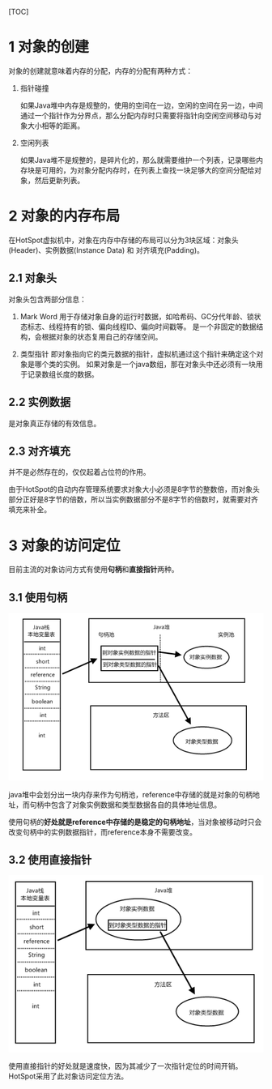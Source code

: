[TOC]



# 1 对象的创建

对象的创建就意味着内存的分配，内存的分配有两种方式：

1. 指针碰撞

   如果Java堆中内存是规整的，使用的空间在一边，空闲的空间在另一边，中间通过一个指针作为分界点，那么分配内存时只需要将指针向空闲空间移动与对象大小相等的距离。

2. 空闲列表

   如果Java堆不是规整的，是碎片化的，那么就需要维护一个列表，记录哪些内存块是可用的，为对象分配内存时，在列表上查找一块足够大的空间分配给对象，然后更新列表。



# 2 对象的内存布局

在HotSpot虚拟机中，对象在内存中存储的布局可以分为3块区域：对象头(Header)、实例数据(Instance Data) 和 对齐填充(Padding)。



## 2.1 对象头

对象头包含两部分信息：

1. Mark Word
   用于存储对象自身的运行时数据，如哈希码、GC分代年龄、锁状态标志、线程持有的锁、偏向线程ID、偏向时间戳等。
   是一个非固定的数据结构，会根据对象的状态复用自己的存储空间。

2. 类型指针
   即对象指向它的类元数据的指针，虚拟机通过这个指针来确定这个对象是哪个类的实例。
   如果对象是一个java数组，那在对象头中还必须有一块用于记录数组长度的数据。



## 2.2 实例数据

是对象真正存储的有效信息。



## 2.3 对齐填充

并不是必然存在的，仅仅起着占位符的作用。

由于HotSpot的自动内存管理系统要求对象大小必须是8字节的整数倍，而对象头部分正好是8字节的倍数，所以当实例数据部分不是8字节的倍数时，就需要对齐填充来补全。



# 3 对象的访问定位

目前主流的对象访问方式有使用**句柄**和**直接指针**两种。



## 3.1 使用句柄 

![img](./resources/5.1.png)

java堆中会划分出一块内存来作为句柄池，reference中存储的就是对象的句柄地址，而句柄中包含了对象实例数据和类型数据各自的具体地址信息。

使用句柄的**好处就是reference中存储的是稳定的句柄地址**，当对象被移动时只会改变句柄中的实例数据指针，而reference本身不需要改变。



## 3.2 使用直接指针 

![img](./resources/5.2.png)

使用直接指针的好处就是速度快，因为其减少了一次指针定位的时间开销。HotSpot采用了此对象访问定位方法。